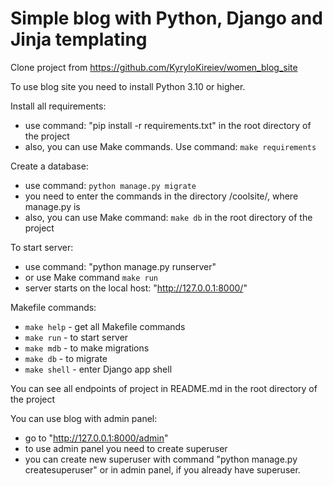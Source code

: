 # Simple blog with Python, Django and Jinja templating

Clone project from https://github.com/KyryloKireiev/women_blog_site

To use blog site you need to install Python 3.10 or higher.

Install all requirements:
+ use command: "pip install -r requirements.txt" in the root directory of the project
+ also, you can use Make commands. Use command: ```make requirements```

Create a database:
+ use command: ```python manage.py migrate``` 
+ you need to enter the commands in the directory /coolsite/, where manage.py is
+ also, you can use Make command: ```make db``` in the root directory of the project

To start server:
+ use command: "python manage.py runserver"
+ or use Make command ```make run```
+ server starts on the local host: "http://127.0.0.1:8000/"

Makefile commands:
+ ```make help``` - get all Makefile commands
+ ```make run``` - to start server
+ ```make mdb``` - to make migrations
+ ```make db``` - to migrate
+ ```make shell``` - enter Django app shell

You can see all endpoints of project in README.md in the root directory of the project

You can use blog with admin panel:
+ go to "http://127.0.0.1:8000/admin"
+ to use admin panel you need to create superuser  
+ you can create new superuser with command "python manage.py createsuperuser"
  or in admin panel, if you already have superuser.
